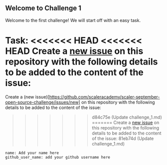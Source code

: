 ## Welcome to Challenge 1

Welcome to the first challenge! 
We will start off with an easy task. 

Task: 
<<<<<<< HEAD
<<<<<<< HEAD
Create a [new issue](https://github.com/scaleracademy/scaler-september-open-source-challenge/issues/new) on this repository with the following details to be added to the content of the issue: 
=======
Create a (new issue)[https://github.com/scaleracademy/scaler-september-open-source-challenge/issues/new] on this repository with the following details to be added to the content of the issue: 
>>>>>>> d84c75e (Update challenge_1.md)
=======
Create a [new issue](https://github.com/scaleracademy/scaler-september-open-source-challenge/issues/new) on this repository with the following details to be added to the content of the issue: 
>>>>>>> 81eb74d (Update challenge_1.md)

```
name: Add your name here
github_user_name: add your github username here
```

